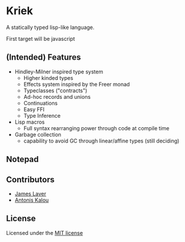 # Kriek

A statically typed lisp-like language.

First target will be javascript

## (Intended) Features

* Hindley-Milner inspired type system
  * Higher kinded types
  * Effects system inspired by the Freer monad
  * Typeclasses ("contracts")
  * Ad-hoc records and unions
  * Continuations
  * Easy FFI
  * Type Inference
* Lisp macros
  * Full syntax rearranging power through code at compile time
* Garbage collection
  * capability to avoid GC through linear/affine types (still deciding)

## Notepad



## Contributors

* [James Laver](https://github.com/jjl)
* [Antonis Kalou](https://github.com/kalouantonis)

## License

Licensed under the [MIT license](LICENSE)
